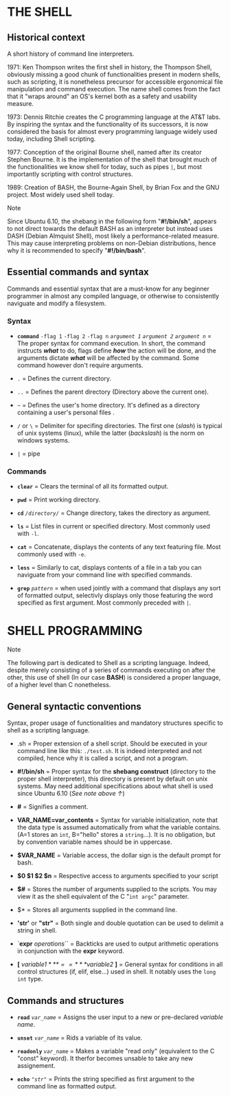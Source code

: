 # THE SHELL
## Historical context
A short history of command line interpreters.

1971: Ken Thompson writes the first shell in history, the Thompson Shell, obviously
missing a good chunk of functionalities present in modern shells, such as scripting,
it is nonetheless precursor for accessible ergonomical file manipulation and command
execution. The name shell comes from the fact that it "wraps around" an OS's kernel
both as a safety and usability measure.

1973: Dennis Ritchie creates the C programming language at the AT&T labs. By inspiring the syntax and the functionality of its successors, it is now considered the basis for almost every programming language widely used today, including Shell scripting.

1977: Conception of the original Bourne shell, named after its creator Stephen Bourne. It is the implementation of the shell that brought much of the functionalities we know shell for today, such as pipes `|`, but most importantly scripting with control structures.

1989: Creation of BASH, the Bourne-Again Shell, by Brian Fox and the GNU project. Most widely used shell today.
> [!NOTE]
> Since Ubuntu 6.10, the shebang in the following form "**#!/bin/sh**", appears to not direct towards the default BASH as an interpreter but instead uses DASH (Debian Almquist Shell), most likely a performance-related measure. This may cause interpreting problems on non-Debian distributions, hence why it is recommended to specify "**#!/bin/bash**".

## Essential commands and syntax
Commands and essential syntax that are a must-know for any beginner programmer in almost any compiled language, or otherwise to consistently naviguate and modify a filesystem.

### Syntax
- **`command`** `-flag 1` `-flag 2` `-flag n` *`argument 1`* *`argument 2`* *`argument n`* = The proper syntax for command execution. In short, the command instructs ***what*** to do, flags define ***how*** the action will be done, and the arguments dictate ***what*** will be affected by the command. Some command however don't require arguments.

- `.` = Defines the current directory.

- `..` = Defines the parent directory (Directory above the current one).

- `~` = Defines the user's home directory. It's defined as a directory containing a user's personal files .

- `/` or `\` = Delimiter for specifing directories. The first one (*slash*) is typical of unix systems (linux), while the latter (*backslash*) is the norm on windows systems.

- `|` = pipe

### Commands
- **`clear`** = Clears the terminal of all its formatted output.

- **`pwd`** = Print working directory.

- **`cd`** *`/directory/`* = Change directory, takes the directory as argument.

- **`ls`** = List files in current or specified directory. Most commonly used with `-l`.

- **`cat`** = Concatenate, displays the contents of any text featuring file. Most commonly used with `-e`.

- **`less`** = Similarly to cat, displays contents of a file in a tab you can naviguate from your command line with specified commands.

- **`grep`** *`pattern`* = when used jointly with a command that displays any sort of formatted output, selectivly displays only those featuring the word specified as first argument. Most commonly preceded with `|`.

# SHELL PROGRAMMING
> [!NOTE]
> The following part is dedicated to Shell as a scripting language. Indeed, despite merely consisting of a series of commands executing on after the other, this use of shell (In our case **BASH**) is considered a proper language, of a higher level than C nonetheless.

## General syntactic conventions
Syntax, proper usage of functionalities and mandatory structures specific to shell as a scripting language.

- .sh = Proper extension of a shell script. Should be executed in your command line like this: `./test.sh`. It is indeed interpreted and not compiled, hence why it is called a script, and not a program.

- **#!/bin/sh** = Proper syntax for the **shebang construct** (directory to the proper shell interpreter), this directory is present by default on unix systems. May need additional specifications about what shell is used since Ubuntu 6.10 (*See note above ↑*)

- **#** = Signifies a comment.

- **VAR_NAME=var_contents** = Syntax for variable initialization, note that the data type is assumed automatically from what the variable contains. (A=1 stores an `int`, B="hello" stores a `string`...). It is no obligation, but by convention variable names should be in uppercase.

- **$VAR_NAME** = Variable access, the dollar sign is the default prompt for bash.

- **$0 $1 $2 $n** = Respective access to arguments specified to your script

- **$#** = Stores the number of arguments supplied to the scripts. You may view it as the shell equivalent of the C "`int argc`" parameter.

- $* = Stores all arguments supplied in the command line.

- **'str'** or **"str"** = Both single and double quotation can be used to delimit a string in shell.

- `**expr** *operations*`` = Backticks are used to output arithmetic operations in conjunction with the **expr** keyword.

- **[** *$variable1* **==** *$variable2* **]** = General syntax for conditions in all control structures (if, elif, else...) used in shell. It notably uses the `long int` type.

## Commands and structures

- **`read`** *`var_name`* = Assigns the user input to a new or pre-declared *variable name*.

- **`unset`** *`var_name`* = Rids a variable of its value.

- **`readonly`** *`var_name`* = Makes a variable "read only" (equivalent to the C "const" keyword). It therfor becomes unsable to take any new assignement.

- **`echo`** *`"str"`* = Prints the string specified as first argument to the command line as formatted output. 
